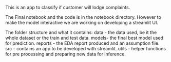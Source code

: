 This is an app to classify if customer will lodge complaints.

The Final notebook and the code is in the notebook directory. However to make the model interactive we are working on developing a streamlit UI.

The folder structure and what it contains:
data - the data used, be it the whole dataset or the train and test data.
models- the final best model used for prediction.
reports - the EDA report produced and an assumption file.
src - contains an app to be developed with streamlit.
utils - helper functions for pre processing and preparing new data for inference.

